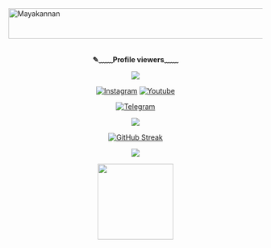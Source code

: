 <img src="https://readme-typing-svg.herokuapp.com?font=Kaushan+Script&size=40&duration=3500&color=447FF7&background=FFFFFF00&center=true&vCenter=true&width=650&height=55&lines=Hey!+It's+Mr.Mk+%F0%9F%91%8B%F0%9F%8F%BB;I+am+a+Mech+Student+%F0%9F%A7%91%F0%9F%8F%BB%E2%80%8D%F0%9F%92%BB;I+am+from+Tamil+Nadu+%F0%9F%87%AE%F0%9F%87%B3;I+am+a+small+Tamil+Youtuber+%F0%9F%93%88;Please+Support+Subscribe+and+Follow+%E2%9A%99%EF%B8%8F" alt="Mayakannan" width="700" height="60">

<div align="center">
<br><p align="center"><b>✎﹏﹏Profile viewers﹏﹏</b></p>  
<p align="center"><img align="center" src="https://profile-counter.glitch.me/{Mrmk001}/count.svg"/></p> 

 [![Instagram](https://img.shields.io/badge/𝕀𝕟𝕤𝕥𝕒𝕘𝕣𝕒𝕞-%23E4405F.svg?logo=Instagram&logoColor=white)](https://www.instagram.com/mrshadowgaram)
 [![Youtube](https://img.shields.io/badge/𝕐𝕠𝕦𝕋𝕦𝕓𝕖-%23E4405F.svg?logo=Youtube&logoColor=white)](https://www.youtube.com/Mr.mk_vibes)

<a href="https://telegram.dog/Shadow_king_mk"><img alt="Telegram" src="https://img.shields.io/badge/𝕄𝕣.𝕞𝕜-2CA5E0?style=for-the-badge&logo=telegram&logoColor=white"/></a>
</p>

<p align="center">
<img src="https://github-stats-alpha.vercel.app/api/?username=Mrmk001&cc=000&tc=00ff00&ic=fff000&bc=fff" align="center">
</p>    

[![GitHub Streak](https://github-readme-streak-stats.herokuapp.com/?user=Mrmk001&theme=highcontrast)](https://github.com/Mrmk001/github-readme-streak-stats)
</div>

<p align="center">
  <a href="https://github.com/Mrmk001">
    <img src="https://activity-graph.herokuapp.com/graph?username=Mrmk001&theme=react-dark" />
  </a>
</p>

<p align="center">
<a href="https://youtube.com/@Mr.mk_vibes">
  <img src="https://img.shields.io/badge/ꜱᴜʙꜱᴄʀɪʙᴇ-red?logo=youtube" width="150">
</p>
